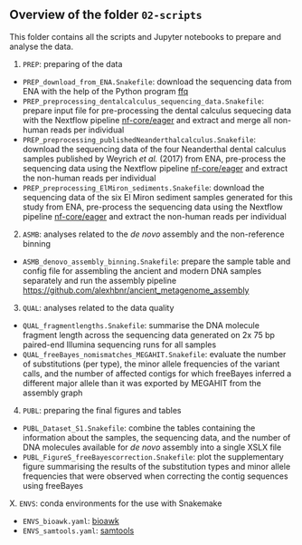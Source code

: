 ## Overview of the folder `02-scripts`

This folder contains all the scripts and Jupyter notebooks to prepare and analyse the data.

1. `PREP`: preparing of the data

  - `PREP_download_from_ENA.Snakefile`: download the sequencing data from ENA with the help of the
    Python program [ffq](https://github.com/pachterlab/ffq)
  - `PREP_preprocessing_dentalcalculus_sequencing_data.Snakefile`: prepare input file for
    pre-processing the dental calculus sequecing data with the Nextflow pipeline
    [nf-core/eager](https://nf-co.re/eager) and extract and merge all non-human reads per individual
  - `PREP_preprocessing_publishedNeanderthalcalculus.Snakefile`: download the sequencing data of the
    four Neanderthal dental calculus samples published by Weyrich *et al.* (2017) from ENA,
    pre-process the sequencing data using the Nextflow pipeline
    [nf-core/eager](https://nf-co.re/eager) and extract the non-human reads per individual
  - `PREP_preprocessing_ElMiron_sediments.Snakefile`: download the sequencing data of the six El
    Miron sediment samples generated for this study from ENA, pre-process the sequencing data using
    the Nextflow pipeline [nf-core/eager](https://nf-co.re/eager) and extract the non-human reads
    per individual

2. `ASMB`: analyses related to the *de novo* assembly and the non-reference binning

  - `ASMB_denovo_assembly_binning.Snakefile`: prepare the sample table and config file for
    assembling the ancient and modern DNA samples separately and run the assembly pipeline
    https://github.com/alexhbnr/ancient_metagenome_assembly

3. `QUAL`: analyses related to the data quality

  - `QUAL_fragmentlengths.Snakefile`: summarise the DNA molecule fragment length across the
    sequencing data generated on 2x 75 bp paired-end Illumina sequencing runs for all samples
  - `QUAL_freeBayes_nomismatches_MEGAHIT.Snakefile`: evaluate the number of substitutions (per
    type), the minor allele frequencies of the variant calls, and the number of affected contigs for
    which freeBayes inferred a different major allele than it was exported by MEGAHIT from the
    assembly graph

4. `PUBL`: preparing the final figures and tables

  - `PUBL_Dataset_S1.Snakefile`: combine the tables containing the information about the samples,
    the sequencing data, and the number of DNA molecules available for *de novo* assembly into a
    single XSLX file
  - `PUBL_FigureS_freeBayescorrection.Snakefile`: plot the supplementary figure summarising the
    results of the substitution types and minor allele frequencies that were observed when
    correcting the contig sequences using freeBayes

X. `ENVS`: conda environments for the use with Snakemake

  - `ENVS_bioawk.yaml`: [bioawk](https://github.com/lh3/bioawk)
  - `ENVS_samtools.yaml`: [samtools](https://github.com/samtools/samtools)
